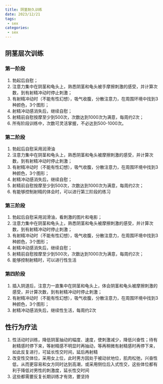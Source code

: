 ```yaml
---
title: 阴茎耐久训练
date: 2023/12/21
tags:
 - sex
categories:
 - sex
---
```


## 阴茎层次训练

### 第一阶段

1. 勃起后自慰；
2. 注意力集中在阴茎和龟头上，熟悉阴茎和龟头被手摩擦刺激的感受，并计算次数，到有射精冲动时停止刺激；
3. 有射精冲动时（不能有性幻想），吸气收腹，分散注意力，在周围环境中找到3种颜色，3个图形；
4. 射精冲动感消失后，继续自慰；
5. 射精前自慰按摩至少到500次，次数达到1000次为满意，每周约2次；
6. 所有阶段训练中，次数可灵活掌握，不必达到500-1000次。

### 第二阶段

1. 勃起后自慰采用润滑油
2. 注意力集中在阴茎和龟头上，熟悉阴茎和龟头被摩擦刺激的感受，并计算次数，到有射精冲动时停止刺激；
3. 有射精冲动时（不能有性幻想），吸气收腹，分散注意力，在周围环境中找到3种颜色，3个图形；
4. 射精冲动感消失后，继续自慰；
5. 射精前自慰按摩至少到500次，次数达到1000次为满意，每周约2次；
6. 有能够控制射精的体会时，可以进行第三阶段的练习

### 第三阶段

1. 勃起后自慰采用润滑油，看刺激的图片和电影；
2. 注意力集中在阴茎和龟头上，熟悉阴茎和龟头被摩擦刺激的感受，并计算次数，到有射精冲动时停止刺激；
3. 有射精冲动时（不能有性幻想），吸气收腹，分散注意力，在周围环境中找到3种颜色，3个图形；
4. 射精冲动感消失后，继续自慰；
5. 射精前自慰按摩至少到500次，次数达到1000次为满意，每周约2次；
6. 能够控制射精时，可以进行性生活

### 第四阶段

1. 插入阴道后，注意力一直集中在阴茎和龟头上，体会阴茎和龟头被摩擦刺激的感受，并计算次数，到有射精冲动时停止刺激；
2. 有射精冲动时（不能有性幻想），吸气收腹，分散注意力，在周围环境中找到3种颜色，3个图形；
3. 射精冲动感消失后，继续性生活，每周约2次

## 性行为疗法

1. 性活动时训练，降低阴茎抽动的幅度、速度，使刺激减少，降低兴奋性；待有射精感时停下来，等射精感不明显时再抽动，等再稍微有射精感时再停下来，如此反复进行，可延长性交时间，延后再射精
2. 改变性交体位，采用女上位，此时男方因处于被动状地位，肌肉松弛，兴奋性低，从而更容易和女方同时达到高潮，或采用侧位后入式性交，这些体位都有利于降低对男性的刺激度，延长性交时间
3. 这些都需要反复长期训练才有效，要坚持